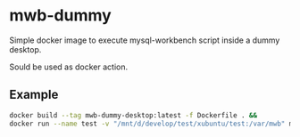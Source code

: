 # mwb-dummy

Simple docker image to execute mysql-workbench script inside a dummy desktop.

Sould be used as docker action.

## Example

```bash
docker build --tag mwb-dummy-desktop:latest -f Dockerfile . &&
docker run --name test -v "/mnt/d/develop/test/xubuntu/test:/var/mwb" mwb-dummy-desktop:latest mysql-workbench --version
```